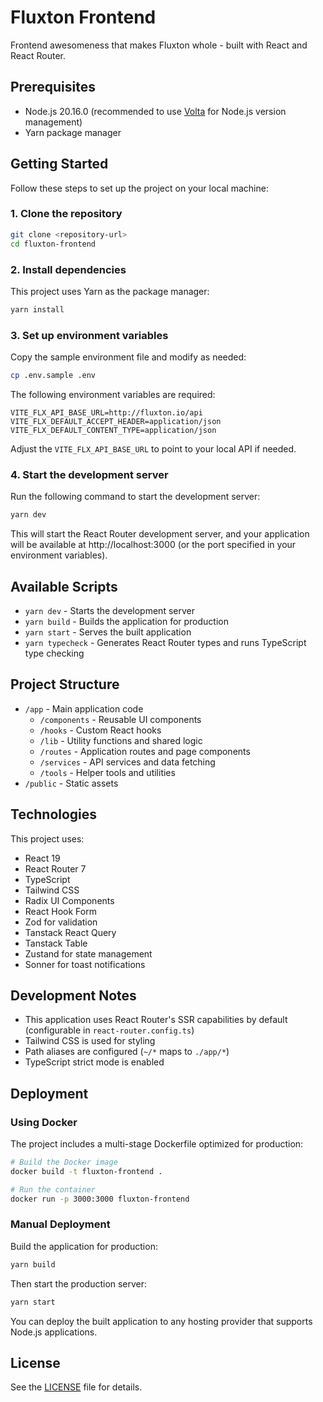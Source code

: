 # Fluxton Frontend

Frontend awesomeness that makes Fluxton whole - built with React and React Router.

## Prerequisites

- Node.js 20.16.0 (recommended to use [Volta](https://volta.sh/) for Node.js version management)
- Yarn package manager

## Getting Started

Follow these steps to set up the project on your local machine:

### 1. Clone the repository

```bash
git clone <repository-url>
cd fluxton-frontend
```

### 2. Install dependencies

This project uses Yarn as the package manager:

```bash
yarn install
```

### 3. Set up environment variables

Copy the sample environment file and modify as needed:

```bash
cp .env.sample .env
```

The following environment variables are required:

```
VITE_FLX_API_BASE_URL=http://fluxton.io/api
VITE_FLX_DEFAULT_ACCEPT_HEADER=application/json
VITE_FLX_DEFAULT_CONTENT_TYPE=application/json
```

Adjust the `VITE_FLX_API_BASE_URL` to point to your local API if needed.

### 4. Start the development server

Run the following command to start the development server:

```bash
yarn dev
```

This will start the React Router development server, and your application will be available at http://localhost:3000 (or the port specified in your environment variables).

## Available Scripts

- `yarn dev` - Starts the development server
- `yarn build` - Builds the application for production
- `yarn start` - Serves the built application
- `yarn typecheck` - Generates React Router types and runs TypeScript type checking

## Project Structure

- `/app` - Main application code
  - `/components` - Reusable UI components
  - `/hooks` - Custom React hooks
  - `/lib` - Utility functions and shared logic
  - `/routes` - Application routes and page components
  - `/services` - API services and data fetching
  - `/tools` - Helper tools and utilities
- `/public` - Static assets

## Technologies

This project uses:

- React 19
- React Router 7
- TypeScript
- Tailwind CSS
- Radix UI Components
- React Hook Form
- Zod for validation
- Tanstack React Query
- Tanstack Table
- Zustand for state management
- Sonner for toast notifications

## Development Notes

- This application uses React Router's SSR capabilities by default (configurable in `react-router.config.ts`)
- Tailwind CSS is used for styling
- Path aliases are configured (`~/*` maps to `./app/*`)
- TypeScript strict mode is enabled

## Deployment

### Using Docker

The project includes a multi-stage Dockerfile optimized for production:

```bash
# Build the Docker image
docker build -t fluxton-frontend .

# Run the container
docker run -p 3000:3000 fluxton-frontend
```

### Manual Deployment

Build the application for production:

```bash
yarn build
```

Then start the production server:

```bash
yarn start
```

You can deploy the built application to any hosting provider that supports Node.js applications.

## License

See the [LICENSE](LICENSE) file for details.